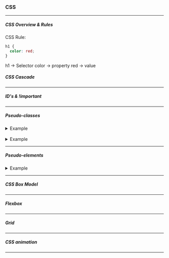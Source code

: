 ### CSS

---

##### CSS Overview & Rules

CSS Rule:

```css
h1 {
  color: red;
}
```

h1 -> Selector
color -> property
red -> value

##### CSS Cascade

---

##### ID's & !important

---

##### Pseudo-classes

<details>
  <summary>Example</summary>

```css
.hover-example {
  width: 100px;
  height: 100px;
  background-color: limegreen;
  color: white;
}
.hover-example:hover {
  background-color: blue;
  width: 150px;
  height: 150px;
}
```

```html
<div class="hover-example">Hover your mouse over me</div>
```

  </br>

</details>

</br>

<details>
  <summary>Example</summary>

```css
.first-child-example {
  color: crimson;
}
.first-child-example:first-child {
  color: limegreen;
}
```

```html
<ol>
  <li class="first-child-example">First</li>
  <li class="first-child-example">Second</li>
  <li class="first-child-example">Third</li>
</ol>
```

  </br>

</details>

---

##### Pseudo-elements

<details>
  <summary>Example</summary>

```css
.chapter {
  margin: 0;
}
.chapter::after {
  content: "❦";
  font-size: 50px;
  text-align: center;
  display: block;
}
```

```html
<div class="chapter">This is a chapter of my book.</div>

<div class="chapter">This is a second chapter of my book.</div>
```

  </br>

</details>

---

##### CSS Box Model

---

##### Flexbox

---

##### Grid

---

##### CSS animation

---
